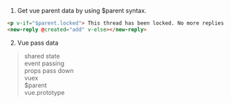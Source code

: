 1. Get vue parent data by using $parent syntax.
```html
<p v-if="$parent.locked"> This thread has been locked. No more replies are allowed.</p>
<new-reply @created="add" v-else></new-reply>
```

2. Vue pass data

> shared state   
> event passing   
> props pass down   
> vuex   
> $parent  
> vue.prototype